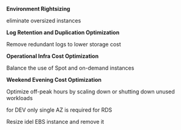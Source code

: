 **Environment Rightsizing**

eliminate oversized instances 

**Log Retention and Duplication Optimization**

Remove redundant logs to lower storage cost 

**Operational Infra Cost Optimization**

Balance the use of Spot and on-demand instances

**Weekend Evening Cost Optimization**

Optimize off-peak hours by scaling down or shutting down unused workloads

for DEV only single AZ is required for RDS 

Resize idel EBS instance and remove it






